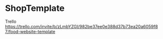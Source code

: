 # ShopTemplate
Trello
https://trello.com/invite/b/zLmbYZGI/982be37ee0e388d37b73ea20a6059f87/food-website-template
